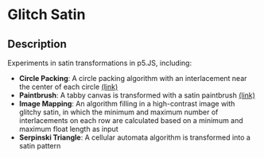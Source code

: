 # Glitch Satin

## Description

Experiments in satin transformations in p5.JS, including:

- **Circle Packing**: A circle packing algorithm with an interlacement near the center of each circle [(link)](https://editor.p5js.org/dege9758/sketches/zQG8zgrSr)
- **Paintbrush**: A tabby canvas is transformed with a satin paintbrush [(link)](https://editor.p5js.org/dege9758/sketches/6aPSzbmLq)
- **Image Mapping**: An algorithm filling in a high-contrast image with glitchy satin, in which the minimum and maximum number of interlacements on each row are calculated based on a minimum and maximum float length as input
- **Serpinski Triangle**: A cellular automata algorithm is transformed into a satin pattern